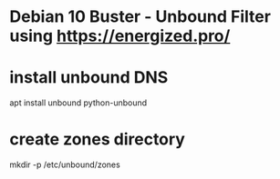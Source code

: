 # Debian 10 Buster - Unbound Filter using https://energized.pro/

# install unbound DNS
apt install unbound python-unbound

# create zones directory
mkdir -p /etc/unbound/zones
